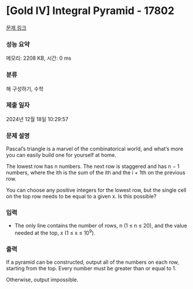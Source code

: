 # [Gold IV] Integral Pyramid - 17802 

[문제 링크](https://www.acmicpc.net/problem/17802) 

### 성능 요약

메모리: 2208 KB, 시간: 0 ms

### 분류

해 구성하기, 수학

### 제출 일자

2024년 12월 18일 10:29:57

### 문제 설명

<p>Pascal’s triangle is a marvel of the combinatorical world, and what’s more you can easily build one for yourself at home.</p>

<p>The lowest row has n numbers. The next row is staggered and has n − 1 numbers, where the ith is the sum of the ith and the i + 1th on the previous row.</p>

<p>You can choose any positive integers for the lowest row, but the single cell on the top row needs to be equal to a given x. Is this possible?</p>

### 입력 

 <ul>
	<li>The only line contains the number of rows, n (1 ≤ n ≤ 20), and the value needed at the top, x (1 ≤ x ≤ 10<sup>9</sup>).</li>
</ul>

### 출력 

 <p>If a pyramid can be constructed, output all of the numbers on each row, starting from the top. Every number must be greater than or equal to 1.</p>

<p>Otherwise, output impossible.</p>


